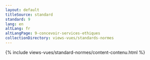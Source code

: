 ```yaml
---
layout: default
titleSource: standard
standard: 9
lang: en
altLang: fr
altLangPage: 9-concevoir-services-ethiques
collectionDirectory: views-vues/standards-normes
---
```

{% include views-vues/standard-normes/content-contenu.html %}

